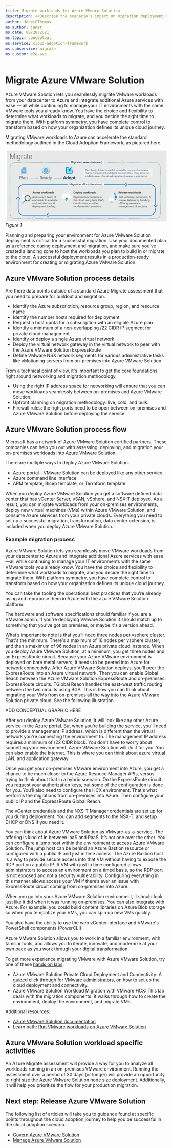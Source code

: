 ```yaml
---
title: Migrate workloads for Azure VMware Solution
description: <<Describe the scenario's impact on migration deployment.>>
author: JanetCThomas
ms.author: janet
ms.date: 08/28/2021
ms.topic: conceptual
ms.service: cloud-adoption-framework
ms.subservice: migrate
ms.custom: e2e-avs
---
```


# Migrate Azure VMware Solution

Azure VMware Solution lets you seamlessly migrate VMware workloads from your datacenter to Azure and integrate additional Azure services with ease — all while continuing to manage your IT environments with the same VMware tools you already know. You have the choice and flexibility to determine what workloads to migrate, and you decide the right time to migrate them. With platform symmetry, you have complete control to transform based on how your organization defines its unique cloud journey.

Migrating VMware workloads to Azure can accelerate the standard methodology outlined in the Cloud Adoption Framework, as pictured here.

![Diagram of Cloud Adoption Framework migration model.](../../_images/migrate/methodology.png)
*Figure 1*

Planning and preparing your environment for Azure VMware Solution deployment is critical for a successful migration. Use your documented plan as a reference during deployment and migration, and make sure you've created a landing zone to host the workloads you plan to build in or migrate to the cloud. A successful deployment results in a production-ready environment for creating or migrating Azure VMware Solution.

## Azure VMware Solution process details

Are there data points outside of a standard Azure Migrate assessment that you need to prepare for buildout and migration.

- Identify the Azure subscription, resource group, region, and resource name
- Identify the number hosts required for deployment 
- Request a host quota for a subscription with an eligible Azure plan
- Identify a minimum of a non-overlapping /22 CIDR IP segment for private cloud management
- Identify or deploy a single Azure virtual network
- Deploy the virtual network gateway in the virtual network to peer with the Azure VMware Solution ExpressRoute
- Define VMware NSX network segments for various administrative tasks like vMotioning servers from on-premises into Azure VMware Solution

From a technical point of view, it's important to get the core foundations right around networking and migration methodology. 

- Using the right IP address space for networking will ensure that you can move workloads seamlessly between on-premises and Azure VMware Solution.
- Upfront planning on migration methodology: live, cold, and bulk.
- Firewall rules: the right ports need to be open between on-premises and Azure VMware Solution before deploying the service.

## Azure VMware Solution process flow

Microsoft has a network of Azure VMware Solution certified partners. These companies can help you out with assessing, deploying, and migration your on-premises workloads into Azure VMware Solution. 

There are multiple ways to deploy Azure VMware Solution. 

- Azure portal - VMware Solution can be deployed like any other service.
- Azure command line interface
- ARM template, Bicep template, or Terraform template

When you deploy Azure VMware Solution you get a software defined data center that has vCenter Server, vSAN, vSphere, and NSX-T deployed. As a result, you can migrate workloads from your on-premises environments, deploy new virtual machines (VMs) within Azure VMware Solution, and consume Azure services from your private clouds. Everything you need to set up a successful migration, transformation, data center extension, is included when you deploy Azure VMware Solution.

### Example migration process

Azure VMware Solution lets you seamlessly move VMware workloads from your datacenter to Azure and integrate additional Azure services with ease—all while continuing to manage your IT environments with the same VMware tools you already know. You have the choice and flexibility to determine what workloads to migrate, and you decide the right time to migrate them. With platform symmetry, you have complete control to transform based on how your organization defines its unique cloud journey.

You can take the tooling the operational best practices that you’re already using and repurpose them in Azure with the azure VMware Solution platform.

The hardware and software specifications should familiar if you are a VMware admin. If you're deploying VMware Solution it should match up to something that you've got on premises, or maybe it's a version ahead. 

What’s important to note is that you’ll need three nodes per vsphere cluster. That's the minimum. There's a maximum of 16 nodes per vsphere cluster, and then a maximum of 96 nodes in an Azure private cloud instance.
When you deploy Azure VMware Solution, at a minimum, you get three nodes and an ExpressRoute circuit. Because your Azure VMware environment is deployed on bare metal servers, it needs to be peered into Azure for network connectivity. After Azure VMware Solution deploys, you'll peer the ExpressRoute into an Azure virtual network. Then you can enable Global Reach between the Azure VMware Solution ExpressRoute and on-premises ExpressRoute circuits. TGlobal Reach handles the east-west traffic routing between the two circuits using BGP. This is how you can think about migrating your VMs from on-premises all the way into the Azure VMware Solution private cloud. See the following illustration.

ADD CONCEPTUAL GRAPHIC HERE

After you deploy Azure VMware Solution, it will look like any other Azure service in the Azure portal. But when you’re building the service, you'll need to provide a management IP address, which is different than the virtual network you're connecting the environment to. The management IP address requires a minimum of /22 CIDR block. You don't have to worry about subnetting your environment, Azure VMware Solution will do it for you. You can also enable the Internet. This is where you can think about azure virtual LAN, and application gateway.

Once you get your on-premises VMware environment into Azure, you get a chance to be much closer to the Azure Resouce Manager APIs, versus trying to think about that in a hybrid scenario. On the ExpressRoute circuit you request your authorization keys, but some of the configuration is done for you. You’ll also need to configure the HCX environment. That's what performs the migrations from on-premises into Azure. Then configure your public IP and the ExpressRoute Global Reach.

The vCenter credentials and the NXS-T Manager credentials are set up for you during deployment. You can add segments to the NSX-T, and setup DHCP or DNS if you need it.

You can think about Azure VMware Solution as VMware-as-a-service. The offering is kind of in between IaaS and PaaS. It’s not one over the other. You can configure a jump host within the environment to access Azure VMware Solution. The jump host can be behind an Azure Bastion resource or configured with a public IP and just in time access. The Azure Bastion host is a way to provide secure access into that VM without having to expose the RDP port on a public IP. A VM with just in time configured allows administrators to access an environment on a timed basis, so the RDP port is not exposed and not a security vulnerability. Configuring everything in this manner allows access your VM if there’s ever an issue with ExpressRoute circuit coming from on-premises into Azure.

When you go into your Azure VMware Solution environment, it should look just like it did when it was running on-premises. You can also integrate with Azure. For example, you could build content libraries on Azure Blob storage so when you templatize your VMs, you can spin up new VMs quickly. 

You also have the ability to use the web vCenter interface and VMware's PowerShell components (PowerCLI).

Azure VMware Solution allows you to work in a familiar environment, with familiar tools, and allows you to iterate, innovate, and modernize at your own pace as you work through your digital transformation.

To get more experience migrating VMware with Azure VMware Solution, try one of these [hands on labs](https://web.hol.vmware.com/landingPages/index.aspx?id=PN5RRQA9).

- Azure VMware Solution Private Cloud Deployment and Connectivity: A guided click through for VMware administrators, on how to set up the cloud deployment and connectivity.
- Azure VMware Solution Workload Migration with VMware HCX: This lab deals with the migration components. It walks through how to create the environment, deploy the environment, and migrate VMs.

Additional resources:
- [Azure VMware Solution documentation](/azure/azure-vmware/)
- Learn path: [Run VMware workloads on Azure VMware Solution](/learn/paths/run-vmware-workloads-azure-vmware-solution/)

## Azure VMware Solution workload specific activities

An Azure Migrate assessment will provide a way for you to analyze all workloads running in an on-premises VMware environment. Running the assessment over a period of 30 days (or longer) will provide an opportunity to right size the Azure VMware Solution node size deployment. Additionally, it will help you prioritize the flow for your production migration. 

## Next step: Release Azure VMware Solution

The following list of articles will take you to guidance found at specific points throughout the cloud adoption journey to help you be successful in the cloud adoption scenario.

- [Govern Azure VMware Solution](./govern.md)
- [Manage Azure VMware Solution](./manage.md)
